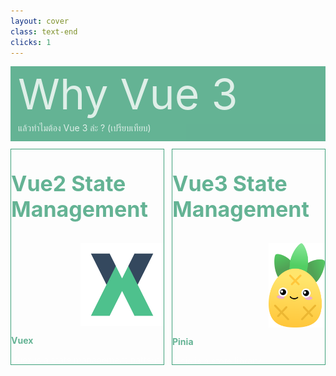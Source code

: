 ```yaml
---
layout: cover
class: text-end
clicks: 1
---
```


<PageNumber :page="$page" />

<div v-click="[0, 2]" class="custom-background-title">
  <p
    v-click="[0, 2]"
    v-motion
    :initial="{ x: -400 }"
    :enter="{ x: 0 }"
    :leave="{ x: 500 }"
    class="custom-title"
  >
    Why Vue 3
  </p>
  <p
    v-click="[0, 2]"
    v-motion
    :initial="{ x: -200 }"
    :enter="{ x: 0 }"
    :leave="{ x: 200 }"
    class="custom-sub-title"
  >
    แล้วทำไมต้อง Vue 3 ล่ะ ? (เปรียบเทียบ)
  </p>
</div>
<div class="custom-container">
  <div
    v-click="[1, 2]"
    v-motion
    :initial="{ x: -400 }"
    :enter="{ x: 0 }"
    :leave="{ x: 400 }"
    class="custom-height-box custom-border-box pa-3"
  >
    <p class="custom-title-list"> Vue2 State Management </p>
    <div class="mt-10">
      <div class="custom-direction-box">
        <img class="custom-width-vuex" src="/public/assets/Vuex.png">
      </div>
      <div class="mb-10">
        <p class="custom-subtitle-list"> Vuex </p>
        <div class="custom-content-list">
          <p>
            Vuex is a state management pattern + library.
          </p>
        </div>
      </div>
      <div>
        <p class="custom-subtitle-list"> หลักการทำงาน </p>
        <div class="custom-content-list">
          <p> 
            แยกการทำงานออกเป็น 5 option อย่างชัดเจน คือ
          </p>
          <p> 1 state เก็บ global state </p>
          <p> 2 getter คำนวณ state ก่อนนำไปใช้ </p>
          <p> 3 mutations จัดการ state โดยตรง </p>
          <p> 4 modules แบ่ง store ออกเป็น module </p>
          <p> 5 actions จัดการการทำงานแบบ asynchronous </p>
        </div>
<div class="custom-code-block mb-10">

```ts {*}{lines:true,startLine:1}
// store.js (Vuex)
import Vue from 'vue'
import Vuex from 'vuex'

Vue.use(Vuex)

export default new Vuex.Store({
  state: {
    count: 0
  },
  getters: {
    doubleCount(state) {
      return state.count * 2
    }
  },
  mutations: {
    increment(state) {
      state.count++
    }
  },
  actions: {
    asyncIncrement({ commit }) {
      setTimeout(() => {
        commit('increment')
      }, 1000)
    }
  }
})
```
</div>
      </div>
      <div>
        <p class="custom-subtitle-list">  Problem Vuex? </p>
        <div class="custom-content-list">
          <p> โครงสร้างไม่ยืดหยุ่น </p>
          <p> มี Store กลาง Store เดียว </p>
          <p> ไม่ Full Support TypeScript </p>
          <p> Support Option API เป็นหลัก </p>
          <p> จัดการ logic ยากเนื่องจาก ต้อง commit dispatch </p>
        </div>
      </div>
    </div>
  </div>
  <div
    v-click="[1, 2]"
    v-motion
    :initial="{ x: -400 }"
    :enter="{ x: 0 }"
    :leave="{ x: 400 }"
    class="custom-height-box custom-border-box pa-3"
  >
    <p class="custom-title-list"> Vue3 State Management </p>
    <div class="mt-10">
      <div class="custom-direction-box">
        <img class="custom-pinia-img" src="/public/assets/Pinia.png">
      </div>
      <div class="mb-10">
        <p class="custom-subtitle-list"> Pinia </p>
        <div class="custom-content-list">
          <p>
            Pinia is a store library.
          </p>
        </div>
      </div>
      <div class="mb-10">
        <p class="custom-subtitle-list"> หลักการทำงาน </p>
        <div class="custom-content-list mb-2">
          <p> ทำงานได้ 2 แบบ คือ Option และ Composition </p>
          <p> Option API </p>
          <p> 1 ประกาศ store </p>
          <p> 2 state เก็บ global state </p>
          <p> 3 actions จัดการ state โดยตรง </p>
          <p> 4 getter คำนวณ state ก่อนนำไปใช้ </p>
        </div>
<div class="custom-code-block mb-4">

```ts {*}{lines:true,startLine:1}
// counterStore.js Option store (Option Api)
import { defineStore } from 'pinia';

export const useCounterStore = defineStore('counter', {
    state: () => ({
      count: 0
    }),
    getters: {
      doubleCount: (state) => state.count * 2
    },
    actions: {
      increment() {
        this.count++
      },
      async asyncIncrement() {
        setTimeout(() => {
          this.count++
        }, 1000)
      }
    }
  }
)
```
</div>
  <div class="custom-content-list mb-2">
    <p> Composition API </p>
    <p> 1 ประกาศ store </p>
    <p> 2 เขียน Composition API </p>
    <p> 3 return ค่าออกไปให้หน้าอื่นใช้งาน </p>
  </div>
<div class="custom-code-block mb-10">

```ts {*}{lines:true,startLine:1}
// counterStore.js Setup store (Composition API)
import { defineStore } from 'pinia'
import { ref, computed } from 'vue'

export const useCounterStore = defineStore('counter', () => {
    const count = ref(0)
    const doubleCount = computed(() => {
      return count.value * 2
    })

    async function asyncIncrement() {
       await new Promise(function(resolve) {
        setTimeout(resolve, 1000)
      })
      count.value++
    }
    return {
      count,
      doubleCount,
      asyncIncrement
    }
  }
)
```
</div>
      </div>
      <div>
        <p class="custom-subtitle-list">  Fix Problem by Pinia </p>
        <div class="custom-content-list">
          <p> โครงสร้างยืดหยุ่น </p>
          <p> แยก store กลางได้ </p>
          <p> Full Support TypeScript </p>
          <p> Support ทั้ง Option และ Composition </p>
          <p> จัดการ logic ง่าย ไม่ต้อง commit dispatch </p>
        </div>
      </div>
    </div>
  </div>
</div>


<style>
.slidev-layout {
  padding: 28px;
  background: #35485d;
  z-index: 3;
  ::-webkit-scrollbar {
    width: 4px !important;
    height: 4px !important;
  }
  ::-webkit-scrollbar-thumb {
    border-radius: 8px !important;
    background: grey !important;
  }
  ::-webkit-scrollbar-track {
    background: transparent !important;
  }
}
.slidev-layout pre {
  width: 426px;
  overflow: auto;
}
.custom-background-title {
  background-color: #3fa17b;
  padding: 12px;
  opacity: 0.8;
}
.custom-title {
  font-size: 68px;
  line-height: 4rem;
  margin: 0;
}
.custom-sub-title {
  margin-bottom: 0;
}
.custom-container {
  display: grid;
  grid-template-columns: 3fr 3fr;
  gap: 12px;
  padding-top: 12px;
}
.custom-height-box {
  max-height: 344px;
  min-height: 344px;
  height: 344px;
  overflow-y: auto;
  overflow-x: hidden;
}
.custom-border-box {
  border: 1px;
  border-style: solid;
  border-color: #3fa17b;
}
.custom-title-list {
  font-size: 34px !important;
  font-weight: bold;
  color: #3fa17b !important;
}
.custom-subtitle-list {
  font-weight: bold;
  color: #3fa17b !important;
}
.custom-content-list p {
  margin: 0
}
.custom-direction-box {
  display: flex;
  flex-direction: column;
  justify-content: end;
  align-items: end;
}
.custom-code-block {
  display: flex;
  flex-direction: column;
  align-items: end;
  justify-content: start;
  text-align: start;
}
.custom-pinia-img {
  width: 90px
}
.custom-width-option-api-ui {
  width: 57px;
}
.custom-width-composition-api-ui {
  width: 61px;
}
.custom-width-vuex {
  width: 133px;
}
p {
  color: white !important;
  opacity: 0.8 !important;
}
</style>

<!--
  อธิบายตาม Slide
  ทุกการเปลี่ยนแปลง state ต้องผ่าน mutation และต้องทำงานแบบ synchronous เท่านั้น
-->